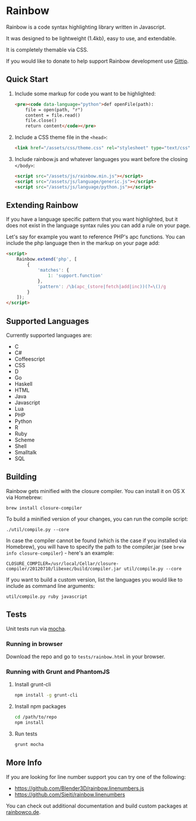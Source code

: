 # Rainbow

Rainbow is a code syntax highlighting library written in Javascript.

It was designed to be lightweight (1.4kb), easy to use, and extendable.

It is completely themable via CSS.

If you would like to donate to help support Rainbow development use [Gittip](https://www.gittip.com/ccampbell).

## Quick Start

1. Include some markup for code you want to be highlighted:

    ```html
    <pre><code data-language="python">def openFile(path):
        file = open(path, "r")
        content = file.read()
        file.close()
        return content</code></pre>
    ```

2. Include a CSS theme file in the ``<head>``:

    ```html
    <link href="/assets/css/theme.css" rel="stylesheet" type="text/css">
    ```

3. Include rainbow.js and whatever languages you want before the closing ``</body>``:

    ```html
    <script src="/assets/js/rainbow.min.js"></script>
    <script src="/assets/js/language/generic.js"></script>
    <script src="/assets/js/language/python.js"></script>
    ```

## Extending Rainbow
If you have a language specific pattern that you want highlighted, but it does not exist in the language syntax rules you can add a rule on your page.

Let's say for example you want to reference PHP's apc functions.
You can include the php language then in the markup on your page add:

```html
<script>
    Rainbow.extend('php', [
        {
            'matches': {
                1: 'support.function'
            },
            'pattern': /\b(apc_(store|fetch|add|inc))(?=\()/g
        }
    ]);
</script>
```

## Supported Languages

Currently supported languages are:
- C
- C#
- Coffeescript
- CSS
- D
- Go
- Haskell
- HTML
- Java
- Javascript
- Lua
- PHP
- Python
- R
- Ruby
- Scheme
- Shell
- Smalltalk
- SQL

## Building

Rainbow gets minified with the closure compiler. You can install it on OS X via Homebrew:

    brew install closure-compiler

To build a minified version of your changes, you can run the compile script:

    ./util/compile.py --core

In case the compiler cannot be found (which is the case if you installed via Homebrew),
you will have to specify the path to the compiler.jar (see `brew info closure-compiler`) -
here's an example:

    CLOSURE_COMPILER=/usr/local/Cellar/closure-compiler/20120710/libexec/build/compiler.jar util/compile.py --core

If you want to build a custom version, list the languages you would like to include as
command line arguments:

    util/compile.py ruby javascript

## Tests

Unit tests run via <a href="http://visionmedia.github.io/mocha" target="_blank">mocha</a>.

### Running in browser

Download the repo and go to `tests/rainbow.html` in your browser.

### Running with Grunt and PhantomJS

1.  Install grunt-cli

    ```bash
    npm install -g grunt-cli
    ```

2.  Install npm packages

    ```bash
    cd /path/to/repo
    npm install
    ```

3.  Run tests

    ```bash
    grunt mocha
    ```

## More Info

If you are looking for line number support you can try one of the following:
- https://github.com/Blender3D/rainbow.linenumbers.js
- https://github.com/Sjeiti/rainbow.linenumbers

You can check out additional documentation and build custom packages at [rainbowco.de](http://rainbowco.de).
